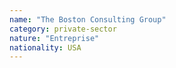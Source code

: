 ```yaml
---
name: "The Boston Consulting Group"
category: private-sector
nature: "Entreprise"
nationality: USA
---
```

    